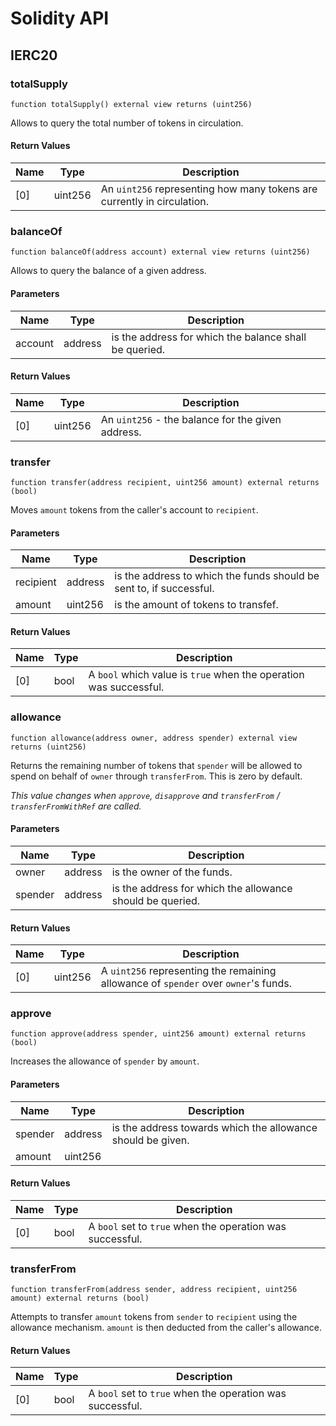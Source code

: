 # Solidity API

## IERC20

### totalSupply

```solidity
function totalSupply() external view returns (uint256)
```

Allows to query the total number of tokens in circulation.

#### Return Values

| Name | Type | Description |
| ---- | ---- | ----------- |
| [0] | uint256 | An `uint256` representing how many tokens are currently in circulation. |

### balanceOf

```solidity
function balanceOf(address account) external view returns (uint256)
```

Allows to query the balance of a given address.

#### Parameters

| Name | Type | Description |
| ---- | ---- | ----------- |
| account | address | is the address for which the balance shall be queried. |

#### Return Values

| Name | Type | Description |
| ---- | ---- | ----------- |
| [0] | uint256 | An `uint256` - the balance for the given address. |

### transfer

```solidity
function transfer(address recipient, uint256 amount) external returns (bool)
```

Moves `amount` tokens from the caller's account to `recipient`.

#### Parameters

| Name | Type | Description |
| ---- | ---- | ----------- |
| recipient | address | is the address to which the funds should be sent to, if successful. |
| amount | uint256 | is the amount of tokens to transfef. |

#### Return Values

| Name | Type | Description |
| ---- | ---- | ----------- |
| [0] | bool | A `bool` which value is `true` when the operation was successful. |

### allowance

```solidity
function allowance(address owner, address spender) external view returns (uint256)
```

Returns the remaining number of tokens that `spender` will be allowed to spend on behalf of `owner`
through `transferFrom`. This is zero by default.

_This value changes when `approve`, `disapprove` and `transferFrom` / `transferFromWithRef` are called._

#### Parameters

| Name | Type | Description |
| ---- | ---- | ----------- |
| owner | address | is the owner of the funds. |
| spender | address | is the address for which the allowance should be queried. |

#### Return Values

| Name | Type | Description |
| ---- | ---- | ----------- |
| [0] | uint256 | A `uint256` representing the remaining allowance of `spender` over `owner`'s funds. |

### approve

```solidity
function approve(address spender, uint256 amount) external returns (bool)
```

Increases the allowance of `spender` by `amount`.

#### Parameters

| Name | Type | Description |
| ---- | ---- | ----------- |
| spender | address | is the address towards which the allowance should be given. |
| amount | uint256 |  |

#### Return Values

| Name | Type | Description |
| ---- | ---- | ----------- |
| [0] | bool | A `bool` set to `true` when the operation was successful. |

### transferFrom

```solidity
function transferFrom(address sender, address recipient, uint256 amount) external returns (bool)
```

Attempts to transfer `amount` tokens from `sender` to `recipient` using the
allowance mechanism. `amount` is then deducted from the caller's allowance.

#### Return Values

| Name | Type | Description |
| ---- | ---- | ----------- |
| [0] | bool | A `bool` set to `true` when the operation was successful. |

